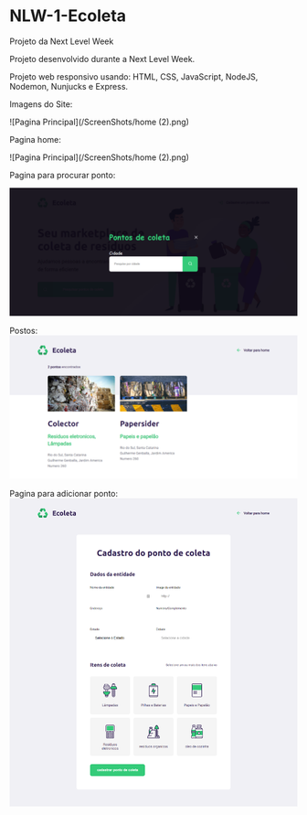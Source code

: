 # NLW-1-Ecoleta
Projeto da Next Level Week

Projeto desenvolvido durante a Next Level Week.

Projeto web responsivo usando: HTML, CSS, JavaScript, NodeJS, Nodemon, Nunjucks e Express.

Imagens do Site:

![Pagina Principal](/ScreenShots/home (2).png)

Pagina home:

![Pagina Principal](/ScreenShots/home (2).png)

Pagina para procurar ponto:

![Adicionar Ponto](/ScreenShots/add-point.png)

Postos:
![Pontos](/ScreenShots/Fpost.png)

Pagina para adicionar ponto:
![Criação de pontos](/ScreenShots/create-point.png)
